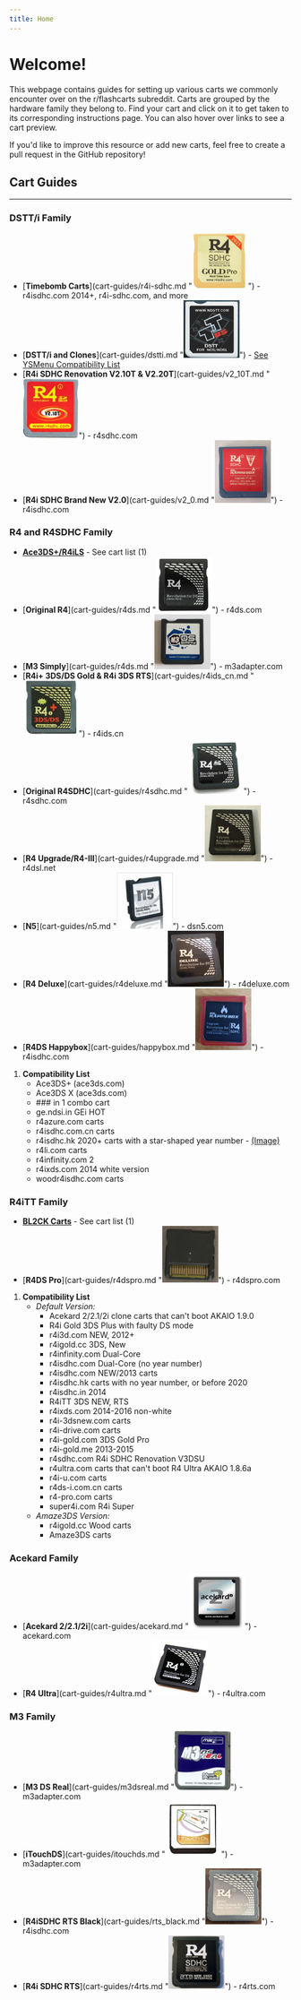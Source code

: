 ```yaml
---
title: Home 
---
```


# Welcome!

This webpage contains guides for setting up various carts we commonly encounter over on the r/flashcarts subreddit. Carts are grouped by the hardware family they belong to. Find your cart and click on it to get taken to its corresponding instructions page. You can also hover over links to see a cart preview.

If you'd like to improve this resource or add new carts, feel free to create a pull request in the GitHub repository!

## Cart Guides

---

### DSTT/i Family

- [**Timebomb Carts**](cart-guides/r4i-sdhc.md "<img src="images/r4i-sdhc.jpg" alt="r4isdhc.com 2014+" width="100">") - r4isdhc.com 2014+, r4i-sdhc.com, and more
- [**DSTT/i and Clones**](cart-guides/dstti.md "<img src="images/dstt.jpg" alt="DSTT" width="100">") - [See YSMenu Compatibility List](https://www.flashcarts.net/ysmenu-compat-ext)
- [**R4i SDHC Renovation V2.10T & V2.20T**](cart-guides/v2_10T.md "<img src="images/v2_10T.jpg" alt="R4i SDHC Renovation V2.10T & V2.20T" width="100">") - r4sdhc.com
- [**R4i SDHC Brand New V2.0**](cart-guides/v2_0.md "<img src="images/v2_0.png" alt="R4i SDHC Brand New V2.0" width="100">") - r4isdhc.com

### R4 and R4SDHC Family

<div class="annotate" markdown>

- [**Ace3DS+/R4iLS**](cart-guides/ace3ds_r4ils.md) - See cart list (1)
- [**Original R4**](cart-guides/r4ds.md "<img src="images/r4ds.png" alt="R4DS" width="100">") - r4ds.com
- [**M3 Simply**](cart-guides/r4ds.md "<img src="images/m3simply.jpg" alt="M3 Simply" width="100">") - m3adapter.com
- [**R4i+ 3DS/DS Gold & R4i 3DS RTS**](cart-guides/r4ids_cn.md "<img src="images/r4ids_cn.png" alt="r4ids.cn" width="100">") - r4ids.cn
- [**Original R4SDHC**](cart-guides/r4sdhc.md "<img src="images/r4sdhc.png" alt="Original R4SDHC" width="100">") - r4sdhc.com
- [**R4 Upgrade/R4-III**](cart-guides/r4upgrade.md "<img src="images/r4upgrade.jpg" alt="R4 Upgrade" width="100">") - r4dsl.net
- [**N5**](cart-guides/n5.md "<img src="images/n5.jpg" alt="N5" width="100">") - dsn5.com
- [**R4 Deluxe**](cart-guides/r4deluxe.md "<img src="images/r4deluxe.png" alt="R4 Deluxe" width="100">") - r4deluxe.com
- [**R4DS Happybox**](cart-guides/happybox.md "<img src="images/happybox.png" alt="R4 SDHC Happybox" width="100">") - r4isdhc.com

</div>

1.  **Compatibility List**
    - Ace3DS+ (ace3ds.com)
    - Ace3DS X (ace3ds.com)
    - \### in 1 combo cart
    - ge.ndsi.in GEi HOT
    - r4azure.com carts
    - r4isdhc.com.cn carts
    - r4isdhc.hk 2020+ carts with a star-shaped year number - [(Image)](https://preview.redd.it/8fzy9qyb8w5c1.jpg?auto=webp&s=b2cb57b5df8b125c97e623acf6297799d99c0a97)
    - r4li.com carts
    - r4infinity.com 2
    - r4ixds.com 2014 white version
    - woodr4isdhc.com carts

### R4iTT Family

<div class="annotate" markdown>

- [**BL2CK Carts**](cart-guides/bl2ck.md) - See cart list (1)
- [**R4DS Pro**](cart-guides/r4dspro.md "<img src="images/r4dspro.jpg" alt="R4DS Pro" width="100">") - r4dspro.com

</div>

1.  **Compatibility List**
    - *Default Version:*
        - Acekard 2/2.1/2i clone carts that can't boot AKAIO 1.9.0
        - R4i Gold 3DS Plus with faulty DS mode
        - r4i3d.com NEW, 2012+
        - r4igold.cc 3DS, New
        - r4infinity.com Dual-Core
        - r4isdhc.com Dual-Core (no year number)
        - r4isdhc.com NEW/2013 carts
        - r4isdhc.hk carts with no year number, or before 2020
        - r4isdhc.in 2014
        - R4iTT 3DS NEW, RTS
        - r4ixds.com 2014-2016 non-white
        - r4i-3dsnew.com carts
        - r4i-drive.com carts
        - r4i-gold.com 3DS Gold Pro
        - r4i-gold.me 2013-2015
        - r4sdhc.com R4i SDHC Renovation V3DSU
        - r4ultra.com carts that can't boot R4 Ultra AKAIO 1.8.6a
        - r4i-u.com carts
        - r4ds-i.com.cn carts
        - r4-pro.com carts
        - super4i.com R4i Super
    - *Amaze3DS Version:*
        - r4igold.cc Wood carts
        - Amaze3DS carts

### Acekard Family

- [**Acekard 2/2.1/2i**](cart-guides/acekard.md "<img src="images/acekard.png" alt="Acekard 2i" width="100">") - acekard.com
- [**R4 Ultra**](cart-guides/r4ultra.md "<img src="images/r4ultra.jpg" alt="R4 Ultra" width="100">") - r4ultra.com

### M3 Family

- [**M3 DS Real**](cart-guides/m3dsreal.md "<img src="images/m3dsreal.png" alt="M3 DS Real" width="100">") - m3adapter.com
- [**iTouchDS**](cart-guides/itouchds.md "<img src="images/itouchds.png" alt="M3 DS Real" width="100">") - m3adapter.com
- [**R4iSDHC RTS Black**](cart-guides/rts_black.md "<img src="images/r4rts.jpg" alt="M3 DS Real" width="100">") - r4isdhc.com
- [**R4i SDHC RTS**](cart-guides/r4rts.md "<img src="images/rts_black.jpg" alt="M3 DS Real" width="100">") - r4rts.com

&nbsp;